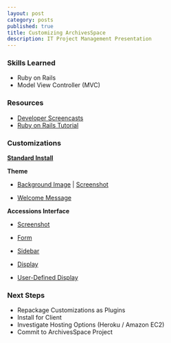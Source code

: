 ```yaml
---
layout: post
category: posts
published: true
title: Customizing ArchivesSpace
description: IT Project Management Presentation
---
```


### Skills Learned
- Ruby on Rails
- Model View Controller (MVC)

### Resources
- [Developer Screencasts](http://www.youtube.com/channel/UCMBmBY_CsxwJy9rJKxQrVoQ/videos)
- [Ruby on Rails Tutorial](http://ruby.railstutorial.org/)

### Customizations
**[Standard Install](http://alpha.archivesspace.org)**

**Theme**

- [Background Image](https://github.com/drewhop/archivesspace-1.0.0/blob/master/frontend/app/assets/stylesheets/themes/default/default.less#L4) | [Screenshot](https://www.dropbox.com/s/zp3hfltyfdclxvg/AS_welcome.png)

- [Welcome Message](https://github.com/drewhop/archivesspace-1.0.0/blob/master/frontend/config/locales/en.yml#L200-202)

**Accessions Interface**

- [Screenshot](https://www.dropbox.com/s/u34nkicaybkrzj0/AS_newaccession.png)

- [Form](https://github.com/drewhop/archivesspace-1.0.0/blob/master/frontend/app/views/accessions/_form.html.erb#L18)

- [Sidebar](https://github.com/drewhop/archivesspace-1.0.0/blob/master/frontend/app/views/accessions/_sidebar.html.erb#L7)

- [Display](https://github.com/drewhop/archivesspace-1.0.0/blob/master/frontend/app/views/accessions/show.html.erb#L33-40)

- [User-Defined Display](https://github.com/drewhop/archivesspace-1.0.0/blob/master/frontend/app/helpers/aspace_form_helper.rb#L694)

### Next Steps
- Repackage Customizations as Plugins
- Install for Client
- Investigate Hosting Options (Heroku / Amazon EC2)
- Commit to ArchivesSpace Project